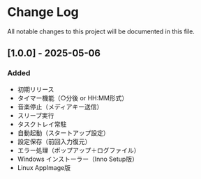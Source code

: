 # Change Log

All notable changes to this project will be documented in this file.

## [1.0.0] - 2025-05-06

### Added
- 初期リリース
- タイマー機能（○分後 or HH:MM形式）
- 音楽停止（メディアキー送信）
- スリープ実行
- タスクトレイ常駐
- 自動起動（スタートアップ設定）
- 設定保存（前回入力復元）
- エラー処理（ポップアップ＋ログファイル）
- Windows インストーラー（Inno Setup版）
- Linux AppImage版
